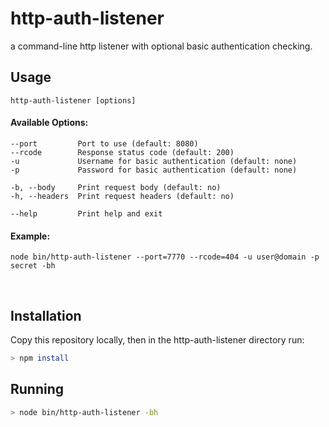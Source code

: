 # http-auth-listener
a command-line http listener with optional basic authentication checking.

## Usage

	http-auth-listener [options] 
  
#### Available Options:
	--port         Port to use (default: 8080)
	--rcode        Response status code (default: 200)
	-u             Username for basic authentication (default: none)
	-p             Password for basic authentication (default: none)

	-b, --body     Print request body (default: no)
	-h, --headers  Print request headers (default: no)

	--help         Print help and exit
#### Example:
	node bin/http-auth-listener --port=7770 --rcode=404 -u user@domain -p secret -bh

&nbsp;
&nbsp;
## Installation
Copy this repository locally, then in the http-auth-listener directory run:

```sh
> npm install
```

## Running
```sh
> node bin/http-auth-listener -bh
``` 
